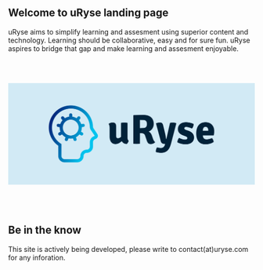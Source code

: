 ## Welcome to uRyse landing page

uRyse aims to simplify learning and assesment using superior content and technology. Learning should be collaborative, easy and for sure fun. uRyse aspires to bridge that gap and make learning and assesment enjoyable.


<br>
<br>

![Image](/cover.png)



<br>
<br>

## Be in the know

This site is actively being developed, please write to contact(at)uryse.com for any inforation.
